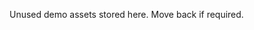 <!-- FILE: _trash/var/www/blackroad/assets/brand/README.md -->
Unused demo assets stored here. Move back if required.

